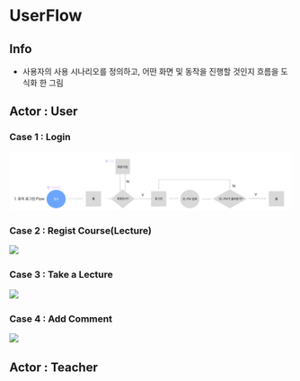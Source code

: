 # UserFlow

## Info
- 사용자의 사용 시나리오를 정의하고, 어떤 화면 및 동작을 진행할 것인지 흐름을 도식화 한 그림

## Actor : User

### Case 1 : Login
![](./images/login.PNG)

### Case 2 : Regist Course(Lecture)
![](/images/regist_course.PNG)

### Case 3 : Take a Lecture
![](/images/take_course.PNG)

### Case 4 : Add Comment
![](/images/review.PNG)

## Actor : Teacher